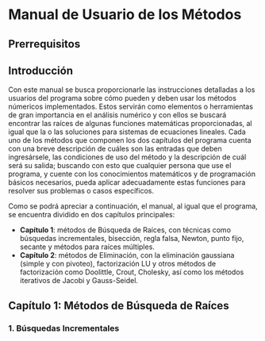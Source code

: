 # Manual de Usuario de los Métodos
## Prerrequisitos

## Introducción
Con este manual se busca proporcionarle las instrucciones detalladas a los usuarios del programa sobre cómo pueden y deben usar los métodos númericos implementados. 
Estos servirán como elementos o herramientas de gran importancia en el análisis numérico y con ellos se buscará encontrar las raíces de algunas funciones matemáticas 
proporcionadas, al igual que la o las soluciones para sistemas de ecuaciones lineales. Cada uno de los métodos que componen los dos capítulos del programa cuenta con 
una breve descripción de cuáles son las entradas que deben ingresársele, las condiciones de uso del método y la descripción de cuál será su salida; buscando con esto
que cualquier persona que use el programa, y cuente con los conocimientos matemáticos y de programación básicos necesarios, pueda aplicar adecuadamente
estas funciones para resolver sus problemas o casos específicos.

Como se podrá apreciar a continuación, el manual, al igual que el programa, se encuentra dividido en dos capítulos principales:
  - **Capítulo 1**: métodos de Búsqueda de Raíces, con técnicas como búsquedas incrementales, bisección, regla falsa, Newton, punto fijo, secante y métodos para raíces múltiples.
  - **Capítulo 2**: métodos de Eliminación, con la eliminación gaussiana (simple y con pivoteo), factorización LU y otros métodos de factorización como Doolittle, Crout, Cholesky, así como los métodos iterativos de Jacobi y Gauss-Seidel.


## Capítulo 1: Métodos de Búsqueda de Raíces

### 1. Búsquedas Incrementales

